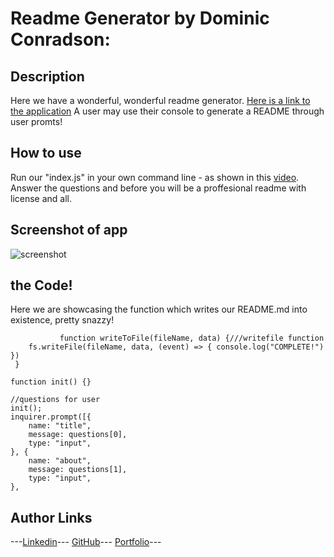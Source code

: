 # Readme Generator by Dominic Conradson:

## Description

Here we have a wonderful, wonderful readme generator. [Here is a link to the application](https://thedomconrad.github.io/README-genny1/)
A user may use their console to generate a README through user promts!

## How to use

Run our "index.js" in your own command line - as shown in this [video](https://www.youtube.com/watch?v=Fl2MxkTCOu8). Answer the questions and before you will be a proffesional readme with license and all.

## Screenshot of app

![screenshot](https://cdn.discordapp.com/attachments/408481106040717322/1032886985829928981/unknown.png)

## the Code!
Here we are showcasing the function which writes our README.md into existence, pretty snazzy!


```
           function writeToFile(fileName, data) {///writefile function
    fs.writeFile(fileName, data, (event) => { console.log("COMPLETE!") })
 }

function init() {}

//questions for user
init();
inquirer.prompt([{
    name: "title",
    message: questions[0],
    type: "input",
}, {
    name: "about",
    message: questions[1],
    type: "input",
}, 
```

## Author Links
---[Linkedin](https://www.linkedin.com/in/dominic-conradson-76638b172/)---
[GitHub](https://github.com/theDomConrad/)---
[Portfolio](https://thedomconrad.github.io/Dominic-Conradson-Portfolio/)---